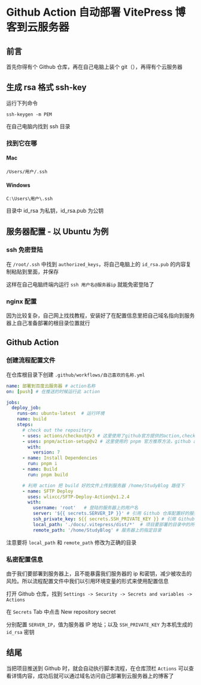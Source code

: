 # Github Action 自动部署 VitePress 博客到云服务器
## 前言
首先你得有个 Github 仓库，再在自己电脑上装个 git（），再得有个云服务器
## 生成 rsa 格式 ssh-key
运行下列命令
```shell
ssh-keygen -m PEM
```
在自己电脑内找到 ssh 目录
### 找到它在哪
#### Mac
```
/Users/用户/.ssh
```
#### Windows
```
C:\Users\用户\.ssh
```

目录中 id_rsa 为私钥，id_rsa.pub 为公钥
## 服务器配置 - 以 Ubuntu 为例

### ssh 免密登陆
在 `/root/.ssh` 中找到 `authorized_keys`，将自己电脑上的 `id_rsa.pub` 的内容复制粘贴到里面，并保存

这样在自己电脑终端内运行 `ssh 用户名@服务器ip` 就能免密登陆了
### nginx 配置
因为比较复杂，自己网上找找教程，安装好了在配置信息里把自己域名指向到服务器上自己准备部署的根目录位置就行

## Github Action
### 创建流程配置文件
在仓库根目录下创建 `.github/workflows/自己喜欢的名称.yml`
```yml
name: 部署到百度云服务器 # action名称
on: [push] # 在推送的时候运行此 action

jobs:
  deploy_job:
    runs-on: ubuntu-latest  # 运行环境
    name: build
    steps:
      # check out the repository
      - uses: actions/checkout@v3 # 这里使用了github官方提供的action,checkout项目到虚拟机上
      - uses: pnpm/action-setup@v2 # 这里使用的 pnpm 官方推荐方法，github action 中没有提供 pnpm，只有 npm 和 yarn
        with:
          version: 7    
      - name: Install Dependencies
        run: pnpm i
      - name: Build
        run: pnpm build

      # 利用 action 把 build 好的文件上传到服务器 /home/StudyBlog 路径下
      - name: SFTP Deploy
        uses: wlixcc/SFTP-Deploy-Action@v1.2.4
        with:  
          username: 'root'   # 登陆的服务器上的用户名
          server: '${{ secrets.SERVER_IP }}' # 引用 Github 仓库配置好的服务器 ip
          ssh_private_key: ${{ secrets.SSH_PRIVATE_KEY }} # 引用 Github 仓库配置好的本机私钥
          local_path: './docs/.vitepress/dist/*'  # 项目要部署的目录中的所有文件
          remote_path: '/home/StudyBlog' # 服务器上的指定目录
```
注意要将 `local_path` 和 `remote_path` 修改为正确的目录

### 私密配置信息
由于我们要部署到服务器上，且不能暴露我们服务器的 ip 和密钥，减少被攻击的风险。所以流程配置文件中我们以引用环境变量的形式来使用配置信息

打开 Github 仓库，找到 `Settings -> Security -> Secrets and variables -> Actions`

在 `Secrets` Tab 中点击 New repository secret

分别配置 `SERVER_IP`，值为服务器 IP 地址；以及 `SSH_PRIVATE_KEY` 为本机生成的 `id_rsa` 密钥

## 结尾
当把项目推送到 Github 时，就会自动执行脚本流程，在仓库顶栏 `Actions` 可以查看详情内容，成功后就可以通过域名访问自己部署到云服务器上的博客了
